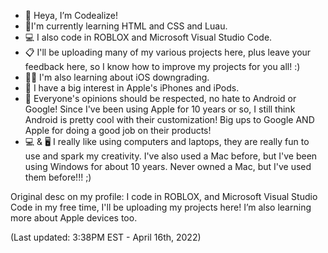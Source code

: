- 👋 Heya, I’m Codealize!
- 🌟I'm currently learning HTML and CSS and Luau.
- 💻 I also code in ROBLOX and Microsoft Visual Studio Code.
- 📋 I'll be uploading many of my various projects here, plus leave your feedback here, so I know how to improve my projects for you all! :)
- 🧑‍💻 I'm also learning about iOS downgrading.
- 🍎 I have a big interest in Apple's iPhones and iPods.
- 🤖 Everyone's opinions should be respected, no hate to Android or Google! Since I've been using Apple for 10 years or so, I still think Android is pretty cool with their customization! Big ups to Google AND Apple for doing a good job on their products!
- 💻 & 🖥 I really like using computers and laptops, they are really fun to use and spark my creativity. I've also used a Mac before, but I've been using Windows for about 10 years. Never owned a Mac, but I've used them before!!! ;)

Original desc on my profile: I code in ROBLOX, and Microsoft Visual Studio Code in my free time, I'll be uploading my projects here!
I’m also learning more about Apple devices too.


(Last updated: 3:38PM EST - April 16th, 2022)
